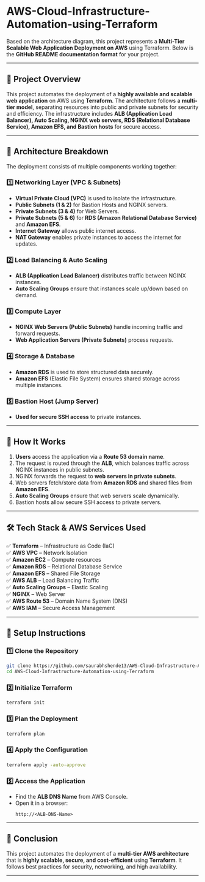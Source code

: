 # AWS-Cloud-Infrastructure-Automation-using-Terraform
Based on the architecture diagram, this project represents a **Multi-Tier Scalable Web Application Deployment on AWS** using Terraform. Below is the **GitHub README documentation format** for your project.  

---

## 📖 **Project Overview**  
This project automates the deployment of a **highly available and scalable web application** on AWS using **Terraform**. The architecture follows a **multi-tier model**, separating resources into public and private subnets for security and efficiency. The infrastructure includes **ALB (Application Load Balancer), Auto Scaling, NGINX web servers, RDS (Relational Database Service), Amazon EFS, and Bastion hosts** for secure access.

---

## 📜 **Architecture Breakdown**
The deployment consists of multiple components working together:

### **1️⃣ Networking Layer (VPC & Subnets)**
- **Virtual Private Cloud (VPC)** is used to isolate the infrastructure.
- **Public Subnets (1 & 2)** for Bastion Hosts and NGINX servers.
- **Private Subnets (3 & 4)** for Web Servers.
- **Private Subnets (5 & 6)** for **RDS (Amazon Relational Database Service)** and **Amazon EFS**.
- **Internet Gateway** allows public internet access.
- **NAT Gateway** enables private instances to access the internet for updates.

### **2️⃣ Load Balancing & Auto Scaling**
- **ALB (Application Load Balancer)** distributes traffic between NGINX instances.
- **Auto Scaling Groups** ensure that instances scale up/down based on demand.

### **3️⃣ Compute Layer**
- **NGINX Web Servers (Public Subnets)** handle incoming traffic and forward requests.
- **Web Application Servers (Private Subnets)** process requests.

### **4️⃣ Storage & Database**
- **Amazon RDS** is used to store structured data securely.
- **Amazon EFS** (Elastic File System) ensures shared storage across multiple instances.

### **5️⃣ Bastion Host (Jump Server)**
- **Used for secure SSH access** to private instances.

---

## 🚀 **How It Works**
1. **Users** access the application via a **Route 53 domain name**.
2. The request is routed through the **ALB**, which balances traffic across NGINX instances in public subnets.
3. NGINX forwards the request to **web servers in private subnets**.
4. Web servers fetch/store data from **Amazon RDS** and shared files from **Amazon EFS**.
5. **Auto Scaling Groups** ensure that web servers scale dynamically.
6. Bastion hosts allow secure SSH access to private servers.

---

## 🛠 **Tech Stack & AWS Services Used**
✅ **Terraform** – Infrastructure as Code (IaC)  
✅ **AWS VPC** – Network Isolation  
✅ **Amazon EC2** – Compute resources  
✅ **Amazon RDS** – Relational Database Service  
✅ **Amazon EFS** – Shared File Storage  
✅ **AWS ALB** – Load Balancing Traffic  
✅ **Auto Scaling Groups** – Elastic Scaling  
✅ **NGINX** – Web Server  
✅ **AWS Route 53** – Domain Name System (DNS)  
✅ **AWS IAM** – Secure Access Management  

---

## 🔧 **Setup Instructions**
### **1️⃣ Clone the Repository**
```bash
git clone https://github.com/saurabhshende13/AWS-Cloud-Infrastructure-Automation-using-Terraform.git
cd AWS-Cloud-Infrastructure-Automation-using-Terraform
```

### **2️⃣ Initialize Terraform**
```bash
terraform init
```

### **3️⃣ Plan the Deployment**
```bash
terraform plan
```

### **4️⃣ Apply the Configuration**
```bash
terraform apply -auto-approve
```

### **5️⃣ Access the Application**
- Find the **ALB DNS Name** from AWS Console.
- Open it in a browser:  
  ```
  http://<ALB-DNS-Name>
  ```

---

## 📌 **Conclusion**
This project automates the deployment of a **multi-tier AWS architecture** that is **highly scalable, secure, and cost-efficient** using **Terraform**. It follows best practices for security, networking, and high availability.  

---
